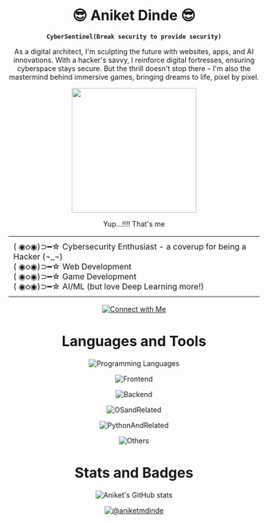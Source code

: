<div align="center">

# 😎 Aniket Dinde 😎

**`CyberSentinel(Break security to provide security)`**

As a digital architect, I'm sculpting the future with websites, apps, and AI innovations. With a hacker's savvy, I reinforce digital fortresses, ensuring cyberspace stays secure. But the thrill doesn't stop there – I'm also the mastermind behind immersive games, bringing dreams to life, pixel by pixel.

<p align="center">
  <img width="250" src="https://media.giphy.com/media/v1.Y2lkPTc5MGI3NjExaWlwN25yZHl2MnVuNDc2cnI4YWYyOG9xeGowb3JybzRlZWFxenlmbyZlcD12MV9pbnRlcm5hbF9naWZfYnlfaWQmY3Q9Zw/mmgxbjsgIyl3wi1VxK/giphy.gif">
  <p>Yup...!!!! That's me</p>
</p>

<div align="center">
  <table width="50%" style="border-collapse: collapse; border: none;">
    <tr>
      <td align="left" style="padding: 10px;">
        ( ◉o◉)⊃━☆ Cybersecurity Enthusiast - a coverup for being a Hacker (¬_¬)<br>
        ( ◉o◉)⊃━☆ Web Development<br>
        ( ◉o◉)⊃━☆ Game Development<br>
        ( ◉o◉)⊃━☆ AI/ML (but love Deep Learning more!)
      </td>
    </tr>
  </table>
</div>


[![Connect with Me](https://skillicons.dev/icons?i=linkedin&perline=1)](https://www.linkedin.com/in/aniket-dinde-091a20261/)


Languages and Tools
===
![Programming Languages](https://skillicons.dev/icons?i=c,cs,cpp,js,py)

![Frontend](https://skillicons.dev/icons?i=bootstrap,css,html,react,redux,tailwind)

![Backend](https://skillicons.dev/icons?i=django,express,flask,mongodb,mysql,nodejs,postgres,postman)

![OSandRelated](https://skillicons.dev/icons?i=kali,linux,ubuntu,windows,powershell,bash)

![PythonAndRelated](https://skillicons.dev/icons?i=opencv,pytorch,sklearn,tensorflow)

![Others](https://skillicons.dev/icons?i=arduino,blender,git,github,godot,unity,unreal)

Stats and Badges
===
![Aniket's GitHub stats](https://github-readme-stats.vercel.app/api?username=aniketmdinde&show_icons=true&hide=stars,issues&theme=tokyonight)

[![@aniketmdinde](https://holopin.me/aniketmdinde)](https://holopin.io/@aniketmdinde)

</div>
